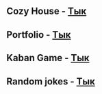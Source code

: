 ## Cozy House - [Тык](https://acbukka.github.io/old-projects/shelter/pages/main/)
## Portfolio - [Тык](https://acbukka.github.io/old-projects/portfolio/)
## Kaban Game - [Тык](https://acbukka.github.io/old-projects/js30-dino/)
## Random jokes - [Тык](https://acbukka.github.io/old-projects/random-jokes/)
